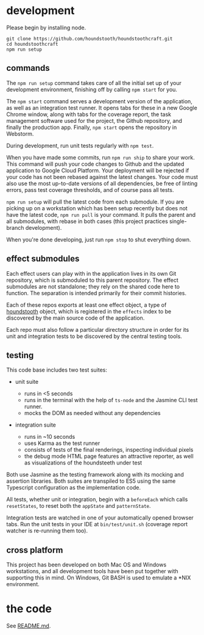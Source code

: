 # development

Please begin by installing node.

```
git clone https://github.com/houndstooth/houndstoothcraft.git
cd houndstoothcraft
npm run setup
```

## commands

The `npm run setup` command takes care of all the initial set up of your development environment, finishing off by calling `npm start` for you.
 
The `npm start` command serves a development version of the application, as well as an integration test runner. It opens tabs for these in a new Google Chrome window, along with tabs for the coverage report, the task management software used for the project, the Github repository, and finally the production app. Finally, `npm start` opens the repository in Webstorm.

During development, run unit tests regularly with `npm test`.

When you have made some commits, run `npm run ship` to share your work. This command will push your code changes to Github and the updated application to Google Cloud Platform. Your deployment will be rejected if your code has not been rebased against the latest changes.
Your code must also use the most up-to-date versions of all dependencies, be free of linting errors, pass test coverage thresholds, and of course pass all tests.

`npm run setup` will pull the latest code from each submodule. If you are picking up on a workstation which has been setup recently but does not have the latest code, `npm run pull` is your command. It pulls the parent and all submodules, with rebase in both cases (this project practices single-branch development).

When you're done developing, just run `npm stop` to shut everything down.

## effect submodules

Each effect users can play with in the application lives in its own Git repository, which is submoduled to this parent repository. The effect submodules are not standalone; they rely on the shared code here to function. The separation is intended primarily for their commit histories.

Each of these repos exports at least one effect object, a type of [houndstooth](#houndstooth) object, which is registered in the `effects` index to be discovered by the main source code of the application.

Each repo must also follow a particular directory structure in order for its unit and integration tests to be discovered by the central testing tools.

## testing

This code base includes two test suites:

- unit suite
    - runs in <5 seconds
    - runs in the terminal with the help of `ts-node` and the Jasmine CLI test runner.
    - mocks the DOM as needed without any dependencies
    
- integration suite
    - runs in ~10 seconds
    - uses Karma as the test runner
    - consists of tests of the final renderings, inspecting individual pixels
    - the debug mode HTML page features an attractive reporter, as well as visualizations of the houndsteeth under test
    
Both use Jasmine as the testing framework along with its mocking and assertion libraries. Both suites are transpiled to ES5 using the same Typescript configuration as the implementation code.

All tests, whether unit or integration, begin with a `beforeEach` which calls `resetStates`, to reset both the `appState` and `patternState`.

Integration tests are watched in one of your automatically opened browser tabs. Run the unit tests in your IDE at `bin/test/unit.sh` (coverage report watcher is re-running them too). 

## cross platform

This project has been developed on both Mac OS and Windows workstations, and all development tools have been put together with supporting this in mind. On Windows, Git BASH is used to emulate a *NIX environment.

# the code

See [README.md](https://github.com/houndstooth/houndstoothcraft/blob/main/README.md).
